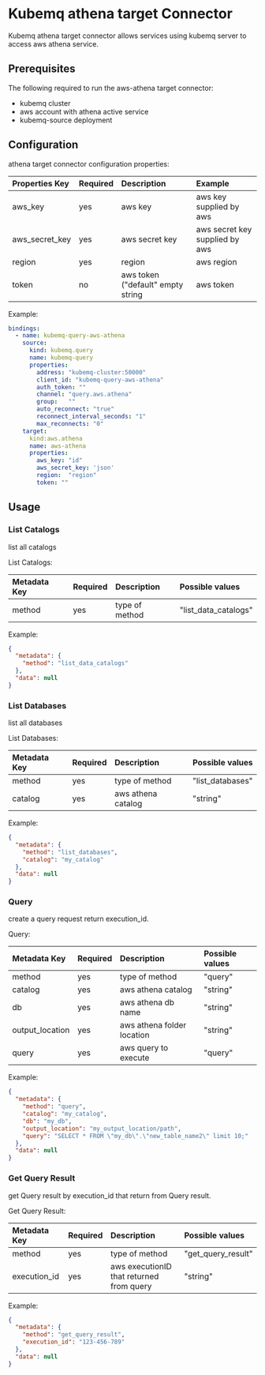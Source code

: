 # Kubemq athena target Connector

Kubemq athena target connector allows services using kubemq server to access aws athena service.

## Prerequisites
The following required to run the aws-athena target connector:

- kubemq cluster
- aws account with athena active service
- kubemq-source deployment

## Configuration

athena target connector configuration properties:

| Properties Key | Required | Description                                | Example                     |
|:---------------|:---------|:-------------------------------------------|:----------------------------|
| aws_key        | yes      | aws key                                    | aws key supplied by aws         |
| aws_secret_key | yes      | aws secret key                             | aws secret key supplied by aws  |
| region         | yes      | region                                     | aws region                      |
| token          | no       | aws token ("default" empty string          | aws token                       |


Example:

```yaml
bindings:
  - name: kubemq-query-aws-athena
    source:
      kind: kubemq.query
      name: kubemq-query
      properties:
        address: "kubemq-cluster:50000"
        client_id: "kubemq-query-aws-athena"
        auth_token: ""
        channel: "query.aws.athena"
        group:   ""
        auto_reconnect: "true"
        reconnect_interval_seconds: "1"
        max_reconnects: "0"
    target:
      kind:aws.athena
      name: aws-athena
      properties:
        aws_key: "id"
        aws_secret_key: 'json'
        region:  "region"
        token: ""
```

## Usage

### List Catalogs 

list all catalogs

List Catalogs:

| Metadata Key      | Required | Description                             | Possible values                            |
|:------------------|:---------|:----------------------------------------|:-------------------------------------------|
| method            | yes      | type of method                          | "list_data_catalogs"                     |


Example:

```json
{
  "metadata": {
    "method": "list_data_catalogs"
  },
  "data": null
}
```

### List Databases 

list all databases 

List Databases:

| Metadata Key      | Required | Description                             | Possible values                            |
|:------------------|:---------|:----------------------------------------|:-------------------------------------------|
| method            | yes      | type of method                          | "list_databases"                     |
| catalog           | yes      | aws athena catalog                      | "string"                     |


Example:

```json
{
  "metadata": {
    "method": "list_databases",
    "catalog": "my_catalog"
  },
  "data": null
}
```


### Query 

create a query request return execution_id.

Query:

| Metadata Key      | Required | Description                             | Possible values                            |
|:------------------|:---------|:----------------------------------------|:-------------------------------------------|
| method            | yes      | type of method                          | "query"                     |
| catalog           | yes      | aws athena catalog                      | "string"                     |
| db                | yes      | aws athena db name                      | "string"                     |
| output_location   | yes      | aws athena folder location              | "string"                     |
| query             | yes      | aws query to execute                    | "query"                     |


Example:

```json
{
  "metadata": {
    "method": "query",
    "catalog": "my_catalog",
    "db": "my_db",
    "output_location": "my_output_location/path",
    "query": "SELECT * FROM \"my_db\".\"new_table_name2\" limit 10;"
  },
  "data": null
}
```


### Get Query Result

get Query result by execution_id that return from Query result.

Get Query Result:

| Metadata Key      | Required | Description                                | Possible values                            |
|:------------------|:---------|:-------------------------------------------|:-------------------------------------------|
| method            | yes      | type of method                             | "get_query_result"                         |
| execution_id      | yes      | aws executionID that returned from query   | "string"                                   |


Example:

```json
{
  "metadata": {
    "method": "get_query_result",
    "execution_id": "123-456-789"
  },
  "data": null
}
```
